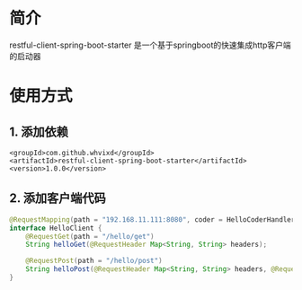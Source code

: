 # 简介
restful-client-spring-boot-starter 是一个基于springboot的快速集成http客户端的启动器

# 使用方式

## 1. 添加依赖

```
<groupId>com.github.whvixd</groupId>
<artifactId>restful-client-spring-boot-starter</artifactId>
<version>1.0.0</version>
```
## 2. 添加客户端代码

```java
@RequestMapping(path = "192.168.11.111:8080", coder = HelloCoderHandler.class)
interface HelloClient {
    @RequestGet(path = "/hello/get")
    String helloGet(@RequestHeader Map<String, String> headers);

    @RequestPost(path = "/hello/post")
    String helloPost(@RequestHeader Map<String, String> headers, @RequestBody Map<String, Object> body);
}
```